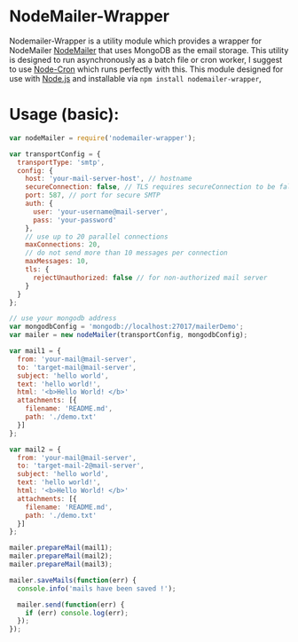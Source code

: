 # NodeMailer-Wrapper

Nodemailer-Wrapper is a utility module which provides a wrapper for NodeMailer [NodeMailer](https://github.com/andris9/Nodemailer) that uses MongoDB as the email storage. This utility is designed to run asynchronously as a batch file or cron worker, I suggest to use [Node-Cron](https://github.com/ncb000gt/node-cron) which runs perfectly with this. This module designed for
use with [Node.js](http://nodejs.org) and installable via `npm install nodemailer-wrapper`,

Usage (basic):
==========

```javascript
var nodeMailer = require('nodemailer-wrapper');

var transportConfig = {
  transportType: 'smtp',
  config: {
    host: 'your-mail-server-host', // hostname
    secureConnection: false, // TLS requires secureConnection to be false
    port: 587, // port for secure SMTP
    auth: {
      user: 'your-username@mail-server',
      pass: 'your-password'
    },
    // use up to 20 parallel connections
    maxConnections: 20,
    // do not send more than 10 messages per connection
    maxMessages: 10,
    tls: {
      rejectUnauthorized: false // for non-authorized mail server
    }
  }
};

// use your mongodb address
var mongodbConfig = 'mongodb://localhost:27017/mailerDemo';
var mailer = new nodeMailer(transportConfig, mongodbConfig);

var mail1 = {
  from: 'your-mail@mail-server',
  to: 'target-mail@mail-server',
  subject: 'hello world',
  text: 'hello world!',
  html: '<b>Hello World! </b>'
  attachments: [{ 
    filename: 'README.md',
    path: './demo.txt'
  }]
};

var mail2 = {
  from: 'your-mail@mail-server',
  to: 'target-mail-2@mail-server',
  subject: 'hello world',
  text: 'hello world!',
  html: '<b>Hello World! </b>'
  attachments: [{ 
    filename: 'README.md',
    path: './demo.txt'
  }]
};

mailer.prepareMail(mail1);
mailer.prepareMail(mail2);
mailer.prepareMail(mail3);

mailer.saveMails(function(err) {
  console.info('mails have been saved !');

  mailer.send(function(err) {
    if (err) console.log(err);
  });
});
```


